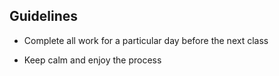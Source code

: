 ## Guidelines

- Complete all work for a particular day before the next class

- Keep calm and enjoy the process
